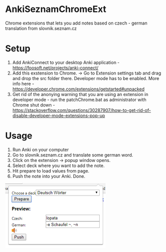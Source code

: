 # AnkiSeznamChromeExt
Chrome extensions that lets you add notes based on czech - german translation from slovnik.seznam.cz 

# Setup
1. Add AnkiConnect to your desktop Anki application - https://foosoft.net/projects/anki-connect/
2. Add this exstension to Chrome. -> Go to Extension settings tab and drag and drop the src folder there. Developer mode has to be enabled. More info here - https://developer.chrome.com/extensions/getstarted#unpacked
3. Get rid of the anonying warning that you are using an extension in developer mode - run the patchChrome.bat as administrator with Chrome shut down - https://stackoverflow.com/questions/30287907/how-to-get-rid-of-disable-developer-mode-extensions-pop-up

# Usage
1. Run Anki on your computer
2. Go to slovnik.seznam.cz and translate some german word.
3. Click on the extension -> popup window opens.
4. Select deck where you want to add the note.
5. Hit prepare to load values from page.
6. Push the note into your Anki. Done.

![Usage example](example.png)
